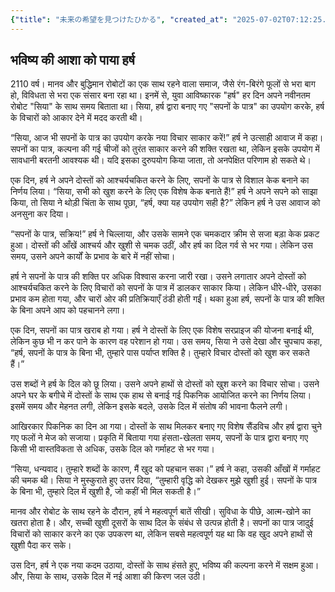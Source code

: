 ```yaml
---
{"title": "未来の希望を見つけたひかる", "created_at": "2025-07-02T07:12:25.323956+09:00", "pattern_id": 9, "pattern_name": "ドラえもん型", "year": 2110}
---
```


## भविष्य की आशा को पाया हर्ष

2110 वर्ष। मानव और बुद्धिमान रोबोटों का एक साथ रहने वाला समाज, जैसे रंग-बिरंगे फूलों से भरा बाग हो, विविधता से भरा एक संसार बना रहा था। इनमें से, युवा आविष्कारक "हर्ष" हर दिन अपने नवीनतम रोबोट "सिया" के साथ समय बिताता था। सिया, हर्ष द्वारा बनाए गए "सपनों के पात्र" का उपयोग करके, हर्ष के विचारों को आकार देने में मदद करती थी।

“सिया, आज भी सपनों के पात्र का उपयोग करके नया विचार साकार करें!” हर्ष ने उत्साही आवाज में कहा। सपनों का पात्र, कल्पना की गई चीजों को तुरंत साकार करने की शक्ति रखता था, लेकिन इसके उपयोग में सावधानी बरतनी आवश्यक थी। यदि इसका दुरुपयोग किया जाता, तो अनपेक्षित परिणाम हो सकते थे।

एक दिन, हर्ष ने अपने दोस्तों को आश्चर्यचकित करने के लिए, सपनों के पात्र से विशाल केक बनाने का निर्णय लिया। “सिया, सभी को खुश करने के लिए एक विशेष केक बनाते हैं!” हर्ष ने अपने सपने को साझा किया, तो सिया ने थोड़ी चिंता के साथ पूछा, “हर्ष, क्या यह उपयोग सही है?” लेकिन हर्ष ने उस आवाज को अनसुना कर दिया।

“सपनों के पात्र, सक्रिय!” हर्ष ने चिल्लाया, और उसके सामने एक चमकदार क्रीम से सजा बड़ा केक प्रकट हुआ। दोस्तों की आँखें आश्चर्य और खुशी से चमक उठीं, और हर्ष का दिल गर्व से भर गया। लेकिन उस समय, उसने अपने कार्यों के प्रभाव के बारे में नहीं सोचा।

हर्ष ने सपनों के पात्र की शक्ति पर अधिक विश्वास करना जारी रखा। उसने लगातार अपने दोस्तों को आश्चर्यचकित करने के लिए विचारों को सपनों के पात्र में डालकर साकार किया। लेकिन धीरे-धीरे, उसका प्रभाव कम होता गया, और चारों ओर की प्रतिक्रियाएँ ठंडी होती गईं। थका हुआ हर्ष, सपनों के पात्र की शक्ति के बिना अपने आप को पहचानने लगा।

एक दिन, सपनों का पात्र खराब हो गया। हर्ष ने दोस्तों के लिए एक विशेष सरप्राइज की योजना बनाई थी, लेकिन कुछ भी न कर पाने के कारण वह परेशान हो गया। उस समय, सिया ने उसे देखा और चुपचाप कहा, “हर्ष, सपनों के पात्र के बिना भी, तुम्हारे पास पर्याप्त शक्ति है। तुम्हारे विचार दोस्तों को खुश कर सकते हैं।”

उस शब्दों ने हर्ष के दिल को छू लिया। उसने अपने हाथों से दोस्तों को खुश करने का विचार सोचा। उसने अपने घर के बगीचे में दोस्तों के साथ एक हाथ से बनाई गई पिकनिक आयोजित करने का निर्णय लिया। इसमें समय और मेहनत लगी, लेकिन इसके बदले, उसके दिल में संतोष की भावना फैलने लगी।

आखिरकार पिकनिक का दिन आ गया। दोस्तों के साथ मिलकर बनाए गए विशेष सैंडविच और हर्ष द्वारा चुने गए फलों ने मेज को सजाया। प्रकृति में बिताया गया हंसता-खेलता समय, सपनों के पात्र द्वारा बनाए गए किसी भी वास्तविकता से अधिक, उसके दिल को गर्माहट से भर गया।

“सिया, धन्यवाद। तुम्हारे शब्दों के कारण, मैं खुद को पहचान सका।” हर्ष ने कहा, उसकी आँखों में गर्माहट की चमक थी। सिया ने मुस्कुराते हुए उत्तर दिया, “तुम्हारी वृद्धि को देखकर मुझे खुशी हुई। सपनों के पात्र के बिना भी, तुम्हारे दिल में खुशी है, जो कहीं भी मिल सकती है।”

मानव और रोबोट के साथ रहने के दौरान, हर्ष ने महत्वपूर्ण बातें सीखी। सुविधा के पीछे, आत्म-खोने का खतरा होता है। और, सच्ची खुशी दूसरों के साथ दिल के संबंध से उत्पन्न होती है। सपनों का पात्र जादुई विचारों को साकार करने का एक उपकरण था, लेकिन सबसे महत्वपूर्ण यह था कि वह खुद अपने हाथों से खुशी पैदा कर सके।

उस दिन, हर्ष ने एक नया कदम उठाया, दोस्तों के साथ हंसते हुए, भविष्य की कल्पना करने में सक्षम हुआ। और, सिया के साथ, उसके दिल में नई आशा की किरण जल उठी।
